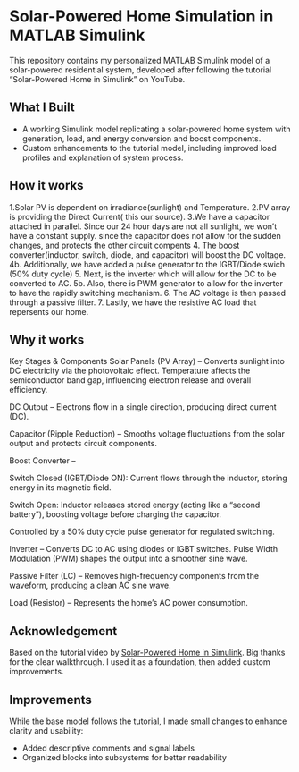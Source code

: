 #  Solar-Powered Home Simulation in MATLAB Simulink

This repository contains my personalized MATLAB Simulink model of a solar-powered residential system, developed after following the tutorial “Solar-Powered Home in Simulink” on YouTube.

##  What I Built  
- A working Simulink model replicating a solar-powered home system with generation, load, and energy conversion and boost components.
- Custom enhancements to the tutorial model, including improved load profiles and explanation of system process.

## How it works
1.Solar PV is dependent on irradiance(sunlight) and Temperature. 
2.PV array is providing the Direct Current( this our source). 
3.We have a capacitor attached in parallel. Since our 24 hour days are not all sunlight, we won’t have a constant supply. since the capacitor does not allow for the sudden changes, and protects the other circuit compents
4. The boost converter(inductor, switch, diode, and capacitor) will boost the DC voltage.
4b. Additionally, we have added a pulse generator to the IGBT/Diode swich (50% duty cycle)
5. Next, is the inverter which will allow for the DC to be converted to AC.
5b. Also, there is PWM generator to allow for the inverter to have the rapidly switching mechanism.
6. The AC voltage is then passed through a passive filter.
7. Lastly, we have the resistive AC load that repersents our home.

## Why it works
Key Stages & Components
Solar Panels (PV Array) – Converts sunlight into DC electricity via the photovoltaic effect. Temperature affects the semiconductor band gap, influencing electron release and overall efficiency.

DC Output – Electrons flow in a single direction, producing direct current (DC).

Capacitor (Ripple Reduction) – Smooths voltage fluctuations from the solar output and protects circuit components.

Boost Converter –

Switch Closed (IGBT/Diode ON): Current flows through the inductor, storing energy in its magnetic field.

Switch Open: Inductor releases stored energy (acting like a “second battery”), boosting voltage before charging the capacitor.

Controlled by a 50% duty cycle pulse generator for regulated switching.

Inverter – Converts DC to AC using diodes or IGBT switches. Pulse Width Modulation (PWM) shapes the output into a smoother sine wave.

Passive Filter (LC) – Removes high-frequency components from the waveform, producing a clean AC sine wave.

Load (Resistor) – Represents the home’s AC power consumption.
## Acknowledgement
Based on the tutorial video by [Solar-Powered Home in Simulink](https://www.youtube.com/watch?v=RQcMuLC8_DE). Big thanks for the clear walkthrough. I used it as a foundation, then added custom improvements.

## Improvements
While the base model follows the tutorial, I made small changes to enhance clarity and usability:
- Added descriptive comments and signal labels
- Organized blocks into subsystems for better readability
